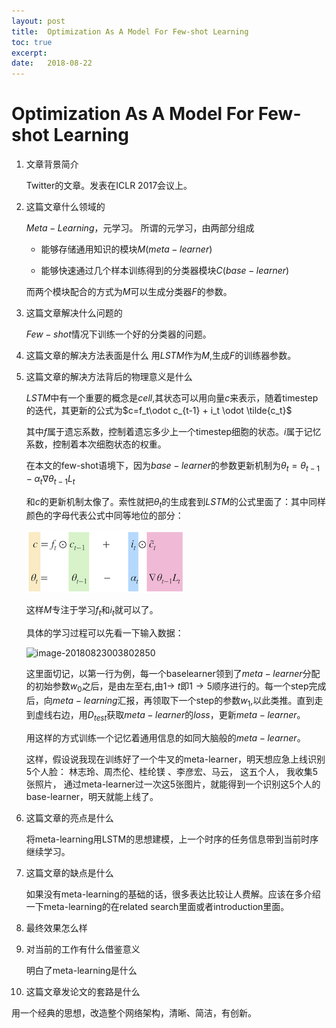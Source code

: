 ```yaml
---
layout: post
title:  Optimization As A Model For Few-shot Learning
toc: true 
excerpt: 
date:   2018-08-22
---
```

# Optimization As A Model For Few-shot Learning

1. 文章背景简介

   Twitter的文章。发表在ICLR 2017会议上。

2. 这篇文章什么领域的

   $Meta-Learning$，元学习。
   所谓的元学习，由两部分组成

   - 能够存储通用知识的模块$M(meta-learner)$

   - 能够快速通过几个样本训练得到的分类器模块$C(base-learner)$

   而两个模块配合的方式为$M$可以生成分类器$F$的参数。

3. 这篇文章解决什么问题的

    $Few-shot$情况下训练一个好的分类器的问题。

4. 这篇文章的解决方法表面是什么
   用$LSTM$作为$M$,生成$F$的训练器参数。

5. 这篇文章的解决方法背后的物理意义是什么

   $LSTM$中有一个重要的概念是$cell$,其状态可以用向量$c$来表示，随着timestep的迭代，其更新的公式为$c=f_t\odot c_{t-1} + i_t \odot \tilde{c_t}$

   其中$f$属于遗忘系数，控制着遗忘多少上一个timestep细胞的状态。$i$属于记忆系数，控制着本次细胞状态的权重。

   在本文的few-shot语境下，因为$base-learner$的参数更新机制为$\theta_t=\theta_{t-1}-\alpha_t\nabla\theta_{t-1}L_t$

   和$c$的更新机制太像了。索性就把$\theta_t$的生成套到$LSTM$的公式里面了：其中同样颜色的字母代表公式中同等地位的部分：

   ![latex](./static/pics/optimization_as_a_model_for_few_shot_learning.png)

   这样$M$专注于学习$f_t$和$i_t$就可以了。

   具体的学习过程可以先看一下输入数据：

   ![image-20180823003802850](/Users/liujiaxiang/Document/olenet.github.io/_posts/static/pics/optimization_as_a_model_for_few_shot_learning2.png)

   这里面切记，以第一行为例，每一个baselearner领到了$meta-learner$分配的初始参数$w_0$之后，是由左至右,由$1\to\  t$即$1\to5$顺序进行的。每一个step完成后，向$meta-learning$汇报，再领取下一个step的参数$w_1$,以此类推。直到走到虚线右边，用$D_{test}$获取$meta-learner$的$loss$，更新$meta-learner$。

   用这样的方式训练一个记忆着通用信息的如同大脑般的$meta-learner$。

   这样，假设说我现在训练好了一个牛叉的meta-learner，明天想应急上线识别5个人脸： 林志玲、周杰伦、桂纶镁 、李彦宏、马云， 这五个人， 我收集5张照片， 通过meta-learner过一次这5张图片，就能得到一个识别这5个人的base-learner，明天就能上线了。 

   

6. 这篇文章的亮点是什么

   将meta-learning用LSTM的思想建模，上一个时序的任务信息带到当前时序继续学习。

7. 这篇文章的缺点是什么

   如果没有meta-learning的基础的话，很多表达比较让人费解。应该在多介绍一下meta-learning的在related search里面或者introduction里面。

8. 最终效果怎么样

9. 对当前的工作有什么借鉴意义

   明白了meta-learning是什么

10. 这篇文章发论文的套路是什么

   用一个经典的思想，改造整个网络架构，清晰、简洁，有创新。

